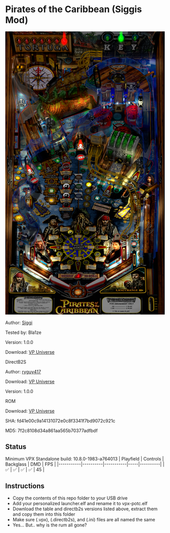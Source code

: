 # Pirates of the Caribbean (Siggis Mod)

![Table Preview](https://github.com/Bla1ze/vpx-images/blob/main/vpx-potc.png)

Author: [Siggi](https://vpuniverse.com/profile/8779-siggi/) 

Tested by: Bla1ze 

Version: 1.0.0

Download: [VP Universe](https://vpuniverse.com/files/file/8625-pirates-of-the-caribbean-siggis-mod/)

DirectB2S

Author: [ryguy417](https://vpuniverse.com/profile/31096-ryguy417/) 

Download: [VP Universe](https://vpuniverse.com/files/file/13656-pirates-of-the-caribbean-stern-2006-b2s-with-full-dmd/)

Version: 1.0.0

ROM

Download: [VP Universe](https://vpuniverse.com/files/file/3282-pirates-of-the-caribbean-v60-english-spanish/)

SHA: fd41e00c9a14131072e0c8f3341f7bd9072c921c

MD5: 7f2c8108d34a861aa565b70377adfbdf

## Status 

Minimum VPX Standalone build: 10.8.0-1983-a764013
| Playfield | Controls | Backglass | DMD | FPS | 
|-----------|----------|-----------|-----|----------|
| :white_check_mark: | :white_check_mark: | :white_check_mark: | :white_check_mark: | 45 |

## Instructions

- Copy the contents of this repo folder to your USB drive
- Add your personalized launcher.elf and rename it to vpx-potc.elf
- Download the table and directb2s versions listed above, extract them and copy them into this folder
- Make sure (.vpx), (.directb2s), and (.ini) files are all named the same
- Yes... But.. why is the rum all gone? 